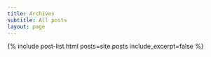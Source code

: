 ```yaml
---
title: Archives
subtitle: All posts
layout: page
---
```


{% include post-list.html posts=site.posts include_excerpt=false %}
